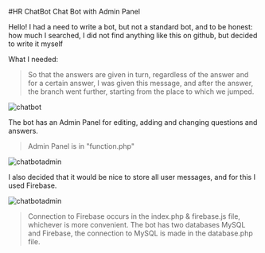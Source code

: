 #HR ChatBot
Chat Bot with Admin Panel

Hello! I had a need to write a bot, but not a standard bot, and to be honest:
how much I searched, I did not find anything like this on github, but decided to write it myself

What I needed:
  > So that the answers are given in turn, regardless of the answer
  > and for a certain answer, I was given this message, and after the answer, the branch went further, starting from the place to which we jumped.

![chatbot](https://i.ibb.co/SdTVv83/e9978c58-4f0f-40f0-9053-7ba941a7b5ec.jpg)

The bot has an Admin Panel for editing, adding and changing questions and answers.
> Admin Panel is in "function.php"

![chatbotadmin](https://i.ibb.co/4YG444r/Screenshot-4.png)

I also decided that it would be nice to store all user messages, and for this I used Firebase.

![chatbotadmin](https://i.ibb.co/QMDPWdY/57f05032-3156-4057-b16c-2c0faefc0405.jpg)

> Connection to Firebase occurs in the index.php & firebase.js file, whichever is more convenient.
The bot has two databases MySQL and Firebase, the connection to MySQL is made in the database.php file.
